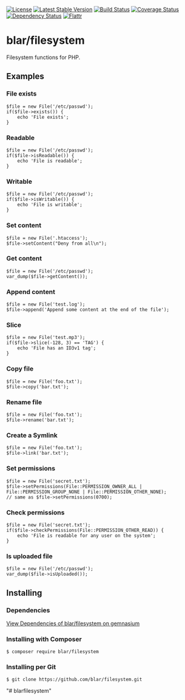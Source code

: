 [![License](https://poser.pugx.org/blar/filesystem/license)](https://packagist.org/packages/blar/filesystem)
[![Latest Stable Version](https://poser.pugx.org/blar/filesystem/v/stable)](https://packagist.org/packages/blar/filesystem)
[![Build Status](https://travis-ci.org/blar/filesystem.svg?branch=master)](https://travis-ci.org/blar/filesystem)
[![Coverage Status](https://coveralls.io/repos/blar/filesystem/badge.svg?branch=master&service=github)](https://coveralls.io/github/blar/filesystem?branch=master)
[![Dependency Status](https://gemnasium.com/blar/filesystem.svg)](https://gemnasium.com/blar/filesystem)
[![Flattr](https://button.flattr.com/flattr-badge-large.png)](https://flattr.com/submit/auto?user_id=Blar&url=https%3A%2F%2Fgithub.com%2Fblar%2Ffilesystem)

# blar/filesystem

Filesystem functions for PHP.

## Examples

### File exists

    $file = new File('/etc/passwd');
    if($file->exists()) {
        echo 'File exists';
    }

### Readable

    $file = new File('/etc/passwd');
    if($file->isReadable()) {
        echo 'File is readable';
    }

### Writable

    $file = new File('/etc/passwd');
    if($file->isWritable()) {
        echo 'File is writable';
    }

### Set content

    $file = new File('.htaccess');
    $file->setContent("Deny from all\n");

### Get content

    $file = new File('/etc/passwd');
    var_dump($file->getContent());

### Append content

    $file = new File('test.log');
    $file->append('Append some content at the end of the file');

### Slice

    $file = new File('test.mp3');
    if($file->slice(-128, 3) == 'TAG') {
        echo 'File has an ID3v1 tag';
    }

### Copy file

    $file = new File('foo.txt');
    $file->copy('bar.txt');

### Rename file

    $file = new File('foo.txt');
    $file->rename('bar.txt');

### Create a Symlink

    $file = new File('foo.txt');
    $file->link('bar.txt');

### Set permissions

    $file = new File('secret.txt');
    $file->setPermissions(File::PERMISSION_OWNER_ALL | File::PERMISSION_GROUP_NONE | File::PERMISSION_OTHER_NONE);
    // same as $file->setPermissions(0700);

### Check permissions

    $file = new File('secret.txt');
    if($file->checkPermissions(File::PERMISSION_OTHER_READ)) {
        echo 'File is readable for any user on the system';
    }

### Is uploaded file

    $file = new File('/etc/passwd');
    var_dump($file->isUploaded());


## Installing

### Dependencies

[View Dependencies of blar/filesystem on gemnasium](https://gemnasium.com/blar/filesystem)

### Installing with Composer

    $ composer require blar/filesystem

### Installing per Git

    $ git clone https://github.com/blar/filesystem.git
"# blarfilesystem" 
